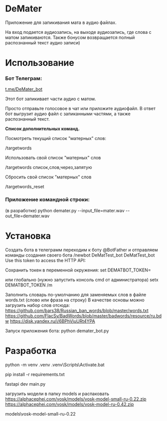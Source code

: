 # DeMater
Приложение для запикивания мата в аудио файлах.

На вход подается аудиозапись, на выходе аудиозапись, где слова с матом запикиваются.
Также бонусом возвращается полный распознанный текст аудио записи)

# Использование

### Бот Телеграм:
[t.me/DeMater_bot](https://t.me/DeMater_bot)

Этот бот запикивает части аудио с матом.

Просто отправьте голосовое в чат или приложите аудиофайл.
В ответ бот выгрузит аудио файл с запиканными частями, а также распознанный текст.


**Список дополнительных команд.**

Посмотреть текущий список "матерных" слов:

/targetwords

Использовать свой список "матерных" слов

/targetwords список,слов,через,запятую

Сбросить свой список "матерных" слов

/targetwords_reset


### Приложение командной строки:
(в разработке)
python demater.py --input_file=mater.wav --out_file=demater.wav

# Установка

Создать бота в телеграмм
переходим к боту @BotFather и отправляем команды создания своего бота
/newbot
DeMatTest_bot
DeMatTest_bot
Use this token to access the HTTP API:
<TOKEN>

Сохранить токен в переменной окружения:
set DEMATBOT_TOKEN=<TOKEN>

или глобально (нужно запустить консоль cmd от администратора)
setx DEMATBOT_TOKEN <TOKEN> /m

Заполнить словарь по-умолчанию для заменяемых слов в файле words.txt (слово или фраза на строку)
В качестве основы можно загрузить набор слов отсюда:
https://github.com/bars38/Russian_ban_words/blob/master/words.txt
https://github.com/FlacSy/BadWords/blob/master/badwords/resource/ru.bdw
https://disk.yandex.ru/i/6BPhVjuURt4YPA

Запуск приложения бота:
python demater_bot.py

# Разработка

python -m venv .venv
.venv\Scripts\Activate.bat

pip install -r requirements.txt

fastapi dev main.py

загрузить модели в папку models и распаковать
https://alphacephei.com/vosk/models/vosk-model-small-ru-0.22.zip
https://alphacephei.com/vosk/models/vosk-model-ru-0.42.zip

models\vosk-model-small-ru-0.22